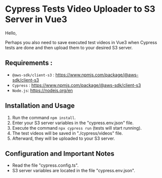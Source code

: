# Cypress Tests Video Uploader to S3 Server in Vue3

Hello,

Perhaps you also need to save executed test videos in Vue3 when Cypress tests are done and then upload them to your desired S3 server.
## Requirements :

- `@aws-sdk/client-s3` : https://www.npmjs.com/package/@aws-sdk/client-s3
- `Cypress` : https://www.npmjs.com/package/@aws-sdk/client-s3
- `Node.js`: https://nodejs.org/en

## Installation and Usage

1. Run the command `npm install`.
2. Enter your S3 server variables in the  "cypress.env.json" file.
3. Execute the command `npx cypress run` (tests will start running).
4. The test videos will be saved in "./cypress/videos" file.
5. Afterward, they will be uploaded to your S3 server.

## Configuration and Important Notes

- Read the file "cypress.config.ts".
- S3 server variables are located in the file "cypress.env.json".
